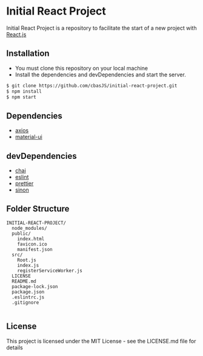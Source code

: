 # Initial React Project

Initial React Project is a repository to facilitate the start of a new project with [React.js](https://reactjs.org/)

## Installation

- You must clone this repository on your local machine
- Install the dependencies and devDependencies and start the server.

```sh
$ git clone https://github.com/cbasJS/initial-react-project.git
$ npm install
$ npm start
```

## Dependencies

- [axios](https://www.npmjs.com/package/axios)
- [material-ui](https://material-ui.com/)

## devDependencies

- [chai](http://www.chaijs.com/guide/installation/)
- [eslint](https://www.npmjs.com/package/eslint)
- [prettier](https://prettier.io/)
- [sinon](https://sinonjs.org/)

## Folder Structure

```
INITIAL-REACT-PROJECT/
  node_modules/
  public/
    index.html
    favicon.ico
    manifest.json
  src/
    Root.js               
    index.js
    registerServiceWorker.js
  LICENSE  
  README.md
  package-lock.json
  package.json
  .eslintrc.js
  .gitignore
    
```

## License

This project is licensed under the MIT License - see the LICENSE.md file for details
